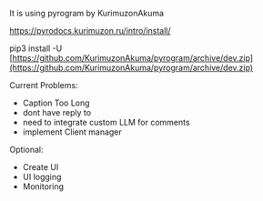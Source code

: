 It is using pyrogram by KurimuzonAkuma

https://pyrodocs.kurimuzon.ru/intro/install/

pip3 install -U [https://github.com/KurimuzonAkuma/pyrogram/archive/dev.zip](https://github.com/KurimuzonAkuma/pyrogram/archive/dev.zip)

Current Problems:

- Caption Too Long
- dont have reply to
- need to integrate custom LLM for comments
- implement Client manager

Optional:

- Create UI
- UI logging
- Monitoring
